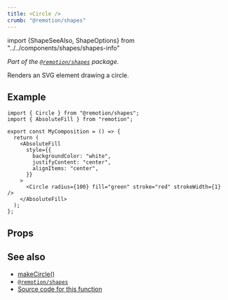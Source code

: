 ```yaml
---
title: <Circle />
crumb: "@remotion/shapes"
---
```


import {ShapeSeeAlso, ShapeOptions} from "../../components/shapes/shapes-info"

_Part of the [`@remotion/shapes`](/docs/shapes) package._

Renders an SVG element drawing a circle.

## Example

```tsx twoslash title="src/Circle.tsx"
import { Circle } from "@remotion/shapes";
import { AbsoluteFill } from "remotion";

export const MyComposition = () => {
  return (
    <AbsoluteFill
      style={{
        backgroundColor: "white",
        justifyContent: "center",
        alignItems: "center",
      }}
    >
      <Circle radius={100} fill="green" stroke="red" strokeWidth={1} />
    </AbsoluteFill>
  );
};
```

## Props

<ShapeOptions shape="circle" all />

## See also

- [makeCircle()](/docs/shapes/make-circle)
- [`@remotion/shapes`](/docs/shapes)
- [Source code for this function](https://github.com/remotion-dev/remotion/blob/main/packages/shapes/src/circle.tsx)
